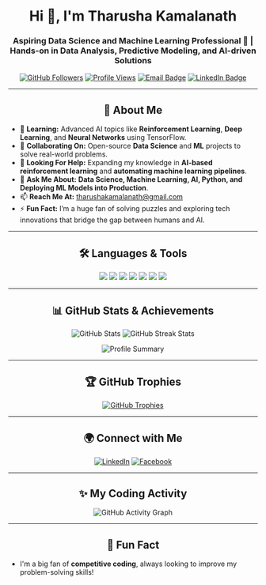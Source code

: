 <h1 align="center">Hi 👋, I'm Tharusha Kamalanath</h1>
<h3 align="center">Aspiring Data Science and Machine Learning Professional 🚀 | Hands-on in Data Analysis, Predictive Modeling, and AI-driven Solutions</h3>

<p align="center">
  <a href="https://github.com/jltk99"><img src="https://img.shields.io/github/followers/jltk99?label=Followers&style=social" alt="GitHub Followers"></a>
  <a href="https://github.com/jltk99"><img src="https://komarev.com/ghpvc/?username=jltk99&label=Profile%20views&color=0e75b6&style=flat" alt="Profile Views" /></a>
  <a href="mailto:tharushakamalanath@gmail.com"><img src="https://img.shields.io/badge/Email-tharushakamalanath%40gmail.com-blue?style=flat-square&logo=gmail" alt="Email Badge"></a>
  <a href="https://linkedin.com/in/tharusha-kamalanath"><img src="https://img.shields.io/badge/LinkedIn-tharusha--kamalanath-blue?style=flat-square&logo=linkedin" alt="LinkedIn Badge"></a>
</p>

---

<h2 align="center">🚀 About Me</h2>

- 🌱 **Learning:** Advanced AI topics like **Reinforcement Learning**, **Deep Learning**, and **Neural Networks** using TensorFlow.
- 👯 **Collaborating On:** Open-source **Data Science** and **ML** projects to solve real-world problems.
- 🤝 **Looking For Help:** Expanding my knowledge in **AI-based reinforcement learning** and **automating machine learning pipelines**.
- 💬 **Ask Me About:** **Data Science, Machine Learning, AI, Python, and Deploying ML Models into Production**.
- 📫 **Reach Me At:** tharushakamalanath@gmail.com
- ⚡ **Fun Fact:** I’m a huge fan of solving puzzles and exploring tech innovations that bridge the gap between humans and AI.

---

<h2 align="center">🛠️ Languages & Tools</h2>

<p align="center">
  <img src="https://img.shields.io/badge/-Python-3776AB?style=flat-square&logo=python&logoColor=white" />
  <img src="https://img.shields.io/badge/-TensorFlow-FF6F00?style=flat-square&logo=tensorflow&logoColor=white" />
  <img src="https://img.shields.io/badge/-scikit--learn-F7931E?style=flat-square&logo=scikitlearn&logoColor=white" />
  <img src="https://img.shields.io/badge/-pandas-150458?style=flat-square&logo=pandas&logoColor=white" />
  <img src="https://img.shields.io/badge/-MySQL-4479A1?style=flat-square&logo=mysql&logoColor=white" />
  <img src="https://img.shields.io/badge/-Azure-0089D6?style=flat-square&logo=microsoft-azure&logoColor=white" />
  <img src="https://img.shields.io/badge/-Seaborn-0071A4?style=flat-square&logoColor=white" />
</p>

---

<h2 align="center">📊 GitHub Stats & Achievements</h2>

<p align="center">
  <img src="https://github-readme-stats.vercel.app/api?username=jltk99&show_icons=true&count_private=true&theme=radical" alt="GitHub Stats" />
  <img src="https://github-readme-streak-stats.herokuapp.com/?user=jltk99&theme=dark" alt="GitHub Streak Stats" />
</p>

<p align="center">
  <img src="https://github-profile-summary-cards.vercel.app/api/cards/profile-details?username=jltk99&theme=vue" alt="Profile Summary" />
</p>

---

<h2 align="center">🏆 GitHub Trophies</h2>

<p align="center">
  <a href="https://github.com/ryo-ma/github-profile-trophy">
    <img src="https://github-profile-trophy.vercel.app/?username=jltk99&theme=radical&no-frame=true&row=1&column=7" alt="GitHub Trophies" />
  </a>
</p>

---

<h2 align="center">🌍 Connect with Me</h2>

<p align="center">
  <a href="https://linkedin.com/in/tharusha-kamalanath"><img src="https://img.shields.io/badge/LinkedIn-0A66C2?style=for-the-badge&logo=linkedin&logoColor=white" alt="LinkedIn" /></a>
  <a href="https://fb.com/tharusha.kamalanath"><img src="https://img.shields.io/badge/Facebook-1877F2?style=for-the-badge&logo=facebook&logoColor=white" alt="Facebook" /></a>
</p>

---

<h2 align="center">✨ My Coding Activity</h2>

<p align="center">
  <img src="https://github-readme-activity-graph.vercel.app/graph?username=jltk99&theme=rogue" alt="GitHub Activity Graph" />
</p>

---

<h2 align="center">🎯 Fun Fact</h2>

- I'm a big fan of **competitive coding**, always looking to improve my problem-solving skills!


